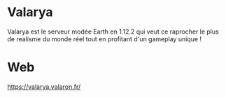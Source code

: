 # Valarya
Valarya est le serveur modée Earth en 1.12.2 qui veut ce raprocher le plus de realisme du monde réel tout en profitant d'un gameplay unique ! 

# Web 

https://valarya.valaron.fr/
